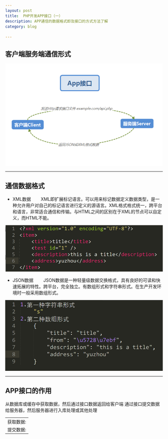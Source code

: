 ```yaml
--- 
layout: post 
title:  PHP开发APP接口（一）
description: APP通信的数据格式即及接口的方式方法了解
category: blog 

---
```


## 客户端服务端通信形式

![php-api1](/images/phpApi/php-api1.png)

---

## 通信数据格式

* XML数据
&emsp;&emsp;XML即扩展标记语言。可以用来标记数据定义数据类型，是一种允许用户对自己的标记语言进行定义的源语言。XML格式格式统一，跨平台和语言，非常适合通信和传输。与HTML之间的区别在于XML的节点可以自定义，而HTML不能。

![php-api2](/images/phpApi/php-api2.png)

* JSON数据
&emsp;&emsp;JSON数据是一种轻量级数据交换格式，具有良好的可读和快速拓展的特性。跨平台，完全独立。有数组形式和字符串形式。在生产开发环境时一般采用数组形式。

![php-api3](/images/phpApi/php-api3.png)

---

## APP接口的作用

<table>
<td>获取数据:
<tr>从数据库或缓存中获取数据，然后通过接口数据返回给客户端</tr>
</td>
<td>提交数据:
<tr> 通过接口提交数据给服务器，然后服务器进行入库处理或其他处理</tr>
</td>
</table>

